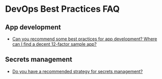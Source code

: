 # DevOps Best Practices FAQ

## App development

- [ Can you recommend some best practices for app development? Where can I find a decent 12-factor sample app?](https://github.com/gruntwork-io/knowledge-base/discussions/62)

## Secrets management

- [Do you have a recommended strategy for secrets management?](https://github.com/gruntwork-io/knowledge-base/discussions/62)


<!-- ##DOCS-SOURCER-START
{
  "sourcePlugin": "local-copier",
  "hash": "edc21b0a2f48bdf03447da1c1cb9ac21"
}
##DOCS-SOURCER-END -->
